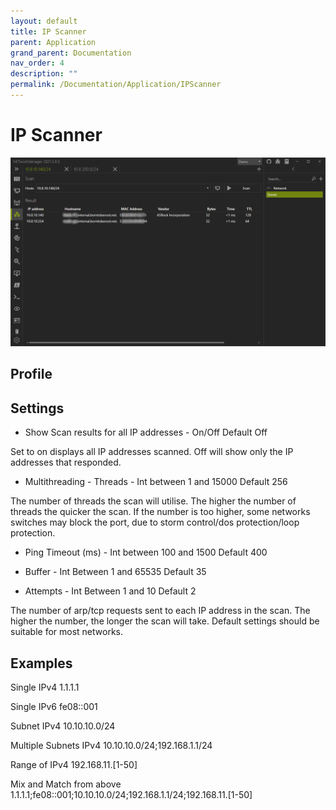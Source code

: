 ```yaml
---
layout: default
title: IP Scanner
parent: Application
grand_parent: Documentation
nav_order: 4
description: ""
permalink: /Documentation/Application/IPScanner
---
```


# IP Scanner

![IPScanner](04_IPScanner.png)

## Profile

## Settings

* Show Scan results for all IP addresses - On/Off     Default Off

Set to on displays all IP addresses scanned.  Off will show only the IP addresses that responded. 

* Multithreading - Threads - Int between 1 and 15000     Default 256

The number of threads the scan will utilise.  The higher the number of threads the quicker the scan.  If the number is too higher, some networks switches may block the port, due to storm control/dos protection/loop protection.

* Ping Timeout (ms) - Int between 100 and 1500     Default 400

* Buffer - Int Between 1 and 65535     Default 35

* Attempts - Int Between 1 and 10     Default 2

The number of arp/tcp requests sent to each IP address in the scan.  The higher the number, the longer the scan will take.  Default settings should be suitable for most networks. 


## Examples

Single IPv4
1.1.1.1

Single IPv6
fe08::001

Subnet IPv4
10.10.10.0/24

Multiple Subnets IPv4
10.10.10.0/24;192.168.1.1/24

Range of IPv4
192.168.11.[1-50]

Mix and Match from above
1.1.1.1;fe08::001;10.10.10.0/24;192.168.1.1/24;192.168.11.[1-50]
